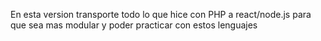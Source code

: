 En esta version transporte todo lo que hice con PHP a react/node.js para que sea mas modular y poder practicar con estos lenguajes


